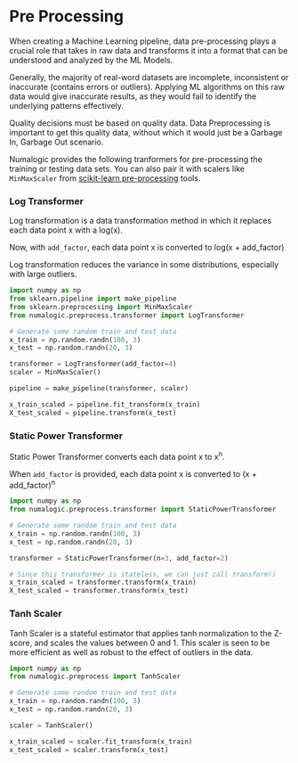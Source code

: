 # Pre Processing

When creating a Machine Learning pipeline, data pre-processing plays a crucial role that takes in raw data and transforms it into a format that can be understood and analyzed by the ML Models.

Generally, the majority of real-word datasets are incomplete, inconsistent or inaccurate (contains errors or outliers). Applying ML algorithms on this raw data would give inaccurate results, as they would fail to identify the underlying patterns effectively.

Quality decisions must be based on quality data. Data Preprocessing is important to get this quality data, without which it would just be a Garbage In, Garbage Out scenario.

Numalogic provides the following tranformers for pre-processing the training or testing data sets. You can also pair it with scalers like `MinMaxScaler` from [scikit-learn pre-processing](https://scikit-learn.org/stable/modules/preprocessing.html#preprocessing) tools.

### Log Transformer

Log transformation is a data transformation method in which it replaces each data point x with a log(x). 

Now, with `add_factor`, each data point x is converted to log(x + add_factor)

Log transformation reduces the variance in some distributions, especially with large outliers.

```python
import numpy as np
from sklearn.pipeline import make_pipeline
from sklearn.preprocessing import MinMaxScaler
from numalogic.preprocess.transformer import LogTransformer

# Generate some random train and test data
x_train = np.random.randn(100, 3)
x_test = np.random.randn(20, 3)

transformer = LogTransformer(add_factor=4)
scaler = MinMaxScaler()

pipeline = make_pipeline(transformer, scaler)

x_train_scaled = pipeline.fit_transform(x_train)
X_test_scaled = pipeline.transform(x_test)
```

### Static Power Transformer

Static Power Transformer converts each data point x to x<sup>n</sup>. 

When `add_factor` is provided, each data point x is converted to (x + add_factor)<sup>n</sup>

```python
import numpy as np
from numalogic.preprocess.transformer import StaticPowerTransformer

# Generate some random train and test data
x_train = np.random.randn(100, 3)
x_test = np.random.randn(20, 3)

transformer = StaticPowerTransformer(n=3, add_factor=2)

# Since this transformer is stateless, we can just call transform()
x_train_scaled = transformer.transform(x_train)
X_test_scaled = transformer.transform(x_test)
```

### Tanh Scaler

Tanh Scaler is a stateful estimator that applies tanh normalization to the Z-score,
and scales the values between 0 and 1. 
This scaler is seen to be more efficient as well as robust to the effect of outliers
in the data. 

```python
import numpy as np
from numalogic.preprocess import TanhScaler

# Generate some random train and test data
x_train = np.random.randn(100, 3)
x_test = np.random.randn(20, 3)

scaler = TanhScaler()

x_train_scaled = scaler.fit_transform(x_train)
x_test_scaled = scaler.transform(x_test)
```